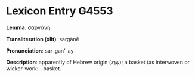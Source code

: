 # Lexicon Entry G4553

**Lemma**: σαργάνη

**Transliteration (xlit)**: sargánē

**Pronunciation**: sar-gan'-ay

**Description**:
apparently of Hebrew origin (שָׂרַג); a basket (as interwoven or wicker-work:--basket.
